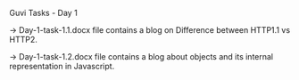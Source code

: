 Guvi Tasks - Day 1

-> Day-1-task-1.1.docx file contains a blog on Difference between HTTP1.1 vs HTTP2.

-> Day-1-task-1.2.docx file contains a blog about objects and its internal representation in Javascript.
